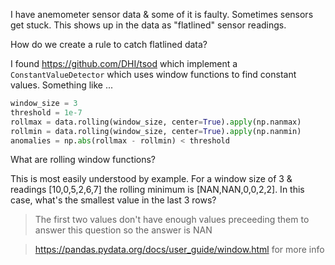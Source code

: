 I have anemometer sensor data & some of it is faulty.  Sometimes sensors get stuck.  This shows up in the data as "flatlined" sensor readings.

How do we create a rule to catch flatlined data?  

I found https://github.com/DHI/tsod which implement a `ConstantValueDetector` which uses window functions to find constant values.  Something like ...

```python
window_size = 3
threshold = 1e-7
rollmax = data.rolling(window_size, center=True).apply(np.nanmax)
rollmin = data.rolling(window_size, center=True).apply(np.nanmin)
anomalies = np.abs(rollmax - rollmin) < threshold
```

What are rolling window functions?

This is most easily understood by example.  For a window size of 3 & readings [10,0,5,2,6,7] the rolling minimum is [NAN,NAN,0,0,2,2].
In this case, what's the smallest value in the last 3 rows?

> The first two values don't have enough values preceeding them to answer this question so the answer is NAN

> https://pandas.pydata.org/docs/user_guide/window.html for more info
